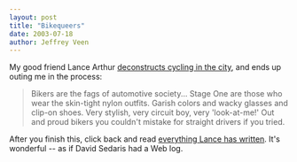 ```yaml
--- 
layout: post
title: "Bikequeers"
date: 2003-07-18
author: Jeffrey Veen
---
```

My good friend Lance Arthur <a href="http://www.lancearthur.com/archives/000025.html">deconstructs cycling in the city</a>, and ends up outing me in the process:

<blockquote>Bikers are the fags of automotive society...  Stage One are those who wear the skin-tight nylon outfits. Garish colors and wacky glasses and clip-on shoes. Very stylish, very circuit boy, very 'look-at-me!' Out and proud bikers you couldn't mistake for straight drivers if you tried.</blockquote>

After you finish this, click back and read <a href="http://lancearthur.com/">everything Lance has written</a>. It's wonderful -- as if David Sedaris had a Web log.
&#8203;